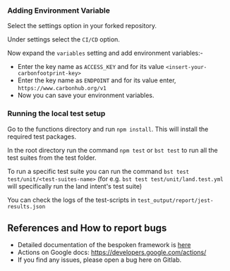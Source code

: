 ### Adding Environment Variable

Select the settings option in your forked repository.

Under settings select the `CI/CD` option.

Now expand the `variables` setting and add environment variables:-
- Enter the key name as `ACCESS_KEY` and for its value `<insert-your-carbonfootprint-key>`
- Enter the key name as `ENDPOINT` and for its value enter, `https://www.carbonhub.org/v1`
- Now you can save your environment variables.

### Running the local test setup

Go to the functions directory and run `npm install`. This will install the required test packages.

In the root directory run the command `npm test` or `bst test` to run all the test suites from the test folder.

To run a specific test suite you can run the command `bst test test/unit/<test-suites-name>` (for e.g. `bst test test/unit/land.test.yml` will specifically run the land intent's test suite)

You can check the logs of the test-scripts in `test_output/report/jest-results.json`


References and How to report bugs
----
- Detailed documentation of the bespoken framework is [here](https://read.bespoken.io/unit-testing/guide-google/#overview)
- Actions on Google docs: https://developers.google.com/actions/
- If you find any issues, please open a bug here on Gitlab.